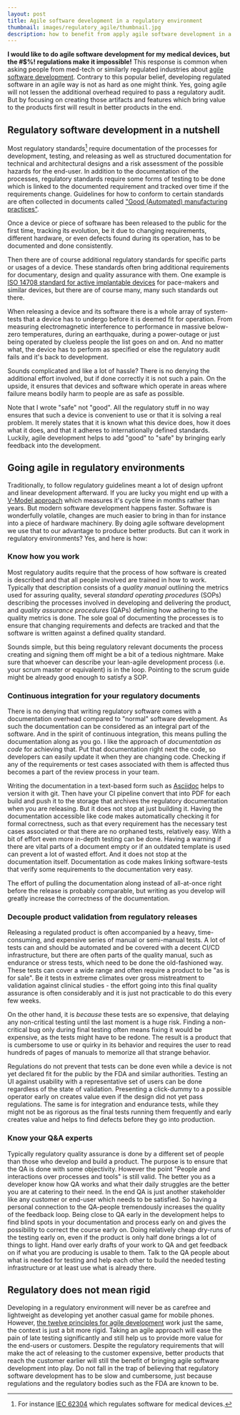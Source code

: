 ```yaml
---
layout: post
title: Agile software development in a regulatory environment
thumbnail: images/regulatory_agile/thumbnail.jpg
description: how to benefit from apply agile software development in a regulatory environment such as ISO 13485 or IEC 62304
---
```


**I would like to do agile software development for my medical devices, but the #$%! regulations make it impossible!** This response is common when asking people from med-tech or similarly regulated industries about [agile software development](https://agilemanifesto.org/). Contrary to this popular belief, developing regulated software in an agile way is not as hard as one might think. Yes, going agile will not lessen the additional overhead required to pass a regulatory audit. But by focusing on creating those artifacts and features which bring value to the products first will result in better products in the end.

## Regulatory software development in a nutshell

Most regulatory standards[^1] require documentation of the processes for development, testing, and releasing as well as structured documentation for technical and architectural designs and a risk assessment of the possible hazards for the end-user.
In addition to the documentation of the processes, regulatory standards require some forms of testing to be done which is linked to the documented requirement and tracked over time if the requirements change. Guidelines for how to conform to certain standards are often collected in documents called ["Good (Automated) manufacturing practices"](https://en.wikipedia.org/wiki/Good_manufacturing_practice).

Once a device or piece of software has been released to the public for the first time, tracking its evolution, be it due to changing requirements, different hardware, or even defects found during its operation, has to be documented and done consistently.

Then there are of course additional regulatory standards for specific parts or usages of a device. These standards often bring additional requirements for documentary, design and quality assurance with them. One example is [ISO 14708 standard for active implantable devices](https://www.iso.org/obp/ui/#iso:std:67700:en) for pace-makers and similar devices, but there are of course many, many such standards out there.

When releasing a device and its software there is a whole array of system-tests that a device has to undergo before it is deemed fit for operation. From measuring electromagnetic interference to performance in massive below-zero temperatures, during an earthquake, during a power-outage or just being operated by clueless people the list goes on and on. And no matter what, the device has to perform as specified or else the regulatory audit fails and it's back to development.

Sounds complicated and like a lot of hassle? There is no denying the additional effort involved, but if done correctly it is not such a pain. On the upside, it ensures that devices and software which operate in areas where failure means bodily harm to people are as safe as possible.

Note that I wrote "safe" not "good". All the regulatory stuff in no way ensures that such a device is convenient to use or that it is solving a real problem. It merely states that it is known what this device does, how it does what it does, and that it adheres to internationally defined standards. Luckily, agile development helps to add "good" to "safe" by bringing early feedback into the development.

## Going agile in regulatory environments

Traditionally, to follow regulatory guidelines meant a lot of design upfront and linear development afterward. If you are lucky you might end up with a [V-Model approach](https://de.wikipedia.org/wiki/V-Modell) which measures it's cycle time in months rather than years. But modern software development happens faster. Software is wonderfully volatile, changes are much easier to bring in than for instance into a piece of hardware machinery. By doing agile software development we use that to our advantage to produce better products. But can it work in regulatory environments? Yes, and here is how:

### Know how you work

Most regulatory audits require that the process of how software is created is described and that all people involved are trained in how to work. Typically that description consists of a *quality manual* outlining the metrics used for assuring quality, several *standard operating procedures* (SOPs) describing the processes involved in developing and delivering the product, and *quality assurance procedures* (QAPs) defining how adhering to the quality metrics is done. The sole goal of documenting the processes is to ensure that changing requirements and defects are tracked and that the software is written against a defined quality standard.

Sounds simple, but this being regulatory relevant documents the process creating and signing them off might be a bit of a tedious nightmare. Make sure that whoever can describe your lean-agile development process (i.e. your scrum master or equivalent) is in the loop. Pointing to the scrum guide might be already good enough to satisfy a SOP.

### Continuous integration for your regulatory documents

There is no denying that writing regulatory software comes with a documentation overhead compared to "normal" software development. As such the documentation can be considered as an integral part of the software. And in the spirit of continuous integration, this means pulling the documentation along as you go.
I like the approach of *documentation as code* for achieving that. Put that documentation right next the code, so developers can easily update it when they are changing code. Checking if any of the requirements or test cases associated with them is affected thus becomes a part of the review process in your team.

Writing the documentation in a text-based form such as [Asciidoc](https://asciidoc.org/) helps to version it with git. Then have your CI pipeline convert that into PDF for each build and push it to the storage that archives the regulatory documentation when you are releasing.
But it does not stop at just building it. Having the documentation accessible like code makes automatically checking it for formal correctness, such as that every requirement has the necessary test cases associated or that there are no orphaned tests, relatively easy. With a bit of effort even more in-depth testing can be done. Having a warning if there are vital parts of a document empty or if an outdated template is used can prevent a lot of wasted effort. And it does not stop at the documentation itself. Documentation as code makes linking software-tests that verify some requirements to the documentation very easy.

The effort of pulling the documentation along instead of all-at-once right before the release is probably comparable, but writing as you develop will greatly increase the correctness of the documentation.

### Decouple product validation from regulatory releases

Releasing a regulated product is often accompanied by a heavy, time-consuming, and expensive series of manual or semi-manual tests. A lot of tests can and should be automated and be covered with a decent CI/CD infrastructure, but there are often parts of the quality manual, such as endurance or stress tests, which need to be done the old-fashioned way. These tests can cover a wide range and often require a product to be "as is for sale". Be it tests in extreme climates over gross mistreatment to validation against clinical studies - the effort going into this final quality assurance is often considerably and it is just not practicable to do this every few weeks.

On the other hand, it is *because* these tests are so expensive, that delaying any non-critical testing until the last moment is a huge risk. Finding a non-critical bug only during final testing often means fixing it would be expensive, as the tests might have to be redone. The result is a product that is cumbersome to use or quirky in its behavior and requires the user to read hundreds of pages of manuals to memorize all that strange behavior.

Regulations do not prevent that tests can be done even while a device is not yet declared fit for the public by the FDA and similar authorities. Testing an UI against usability with a representative set of users can be done regardless of the state of validation. Presenting a click-dummy to a possible operator early on creates value even if the design did not yet pass regulations. The same is for integration and endurance tests, while they might not be as rigorous as the final tests running them frequently and early creates value and helps to find defects before they go into production.

### Know your Q&A experts

Typically regulatory quality assurance is done by a different set of people than those who develop and build a product. The purpose is to ensure that the QA is done with some objectivity. However the point "People and interactions over processes and tools" is still valid.
The better you as a developer know how QA works and what their daily struggles are the better you are at catering to their need. In the end QA is just another stakeholder like any customer or end-user which needs to be satisfied. So having a personal connection to the QA-people tremendously increases the quality of the feedback loop.
Being close to QA early in the development helps to find blind spots in your documentation and process early on and gives the possibility to correct the course early on. Doing relatively cheap dry-runs of the testing early on, even if the product is only half done brings a lot of things to light. Hand over early drafts of your work to QA and get feedback on if what you are producing is usable to them.
Talk to the QA people about what is needed for testing and help each other to build the needed testing infrastructure or at least use what is already there.

## Regulatory does not mean rigid

Developing in a regulatory environment will never be as carefree and lightweight as developing yet another casual game for mobile phones. However, [the twelve principles for agile development](https://agilemanifesto.org/principles.html) work just the same, the context is just a bit more rigid. Taking an agile approach will ease the pain of late testing significantly and still help us to provide more value for the end-users or customers. Despite the regulatory requirements that will make the act of releasing to the customer expensive, better products that reach the customer earlier will still the benefit of bringing agile software development into play.
Do not fall in the trap of believing that regulatory software development has to be slow and cumbersome, just because regulations and the regulatory bodies such as the FDA are known to be.

[^1]: For instance [IEC 62304](https://en.wikipedia.org/wiki/IEC_62304) which regulates software for medical devices.

